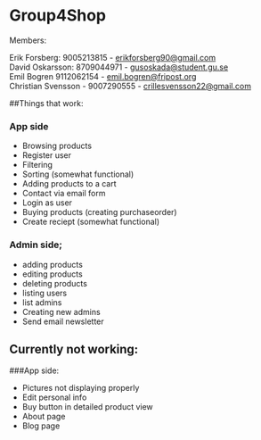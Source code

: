# Group4Shop

Members:

Erik Forsberg: 9005213815 - erikforsberg90@gmail.com   
David Oskarsson: 8709044971 - gusoskada@student.gu.se  
Emil Bogren 9112062154 - emil.bogren@fripost.org  
Christian Svensson - 9007290555 - crillesvensson22@gmail.com

##Things that work:

### App side
* Browsing products
* Register user
* Filtering
* Sorting (somewhat functional)
* Adding products to a cart
* Contact via email form
* Login as user
* Buying products (creating purchaseorder)
* Create reciept (somewhat functional)

### Admin side;
- adding products
- editing products
- deleting products
- listing users
- list admins
- Creating new admins
- Send email newsletter



## Currently not working:
###App side:
- Pictures not displaying properly
- Edit personal info
- Buy button in detailed product view
- About page
- Blog page 

